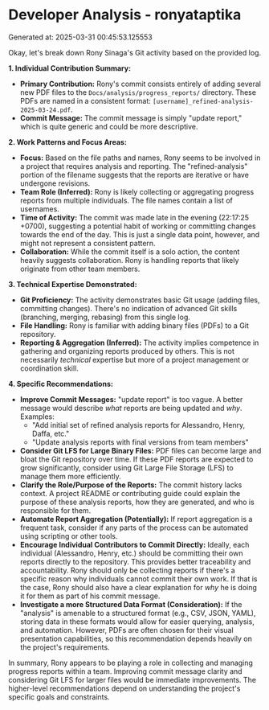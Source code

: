 # Developer Analysis - ronyataptika
Generated at: 2025-03-31 00:45:53.125553

Okay, let's break down Rony Sinaga's Git activity based on the provided log.

**1. Individual Contribution Summary:**

*   **Primary Contribution:** Rony's commit consists entirely of adding several new PDF files to the `Docs/analysis/progress_reports/` directory. These PDFs are named in a consistent format: `[username]_refined-analysis-2025-03-24.pdf`.
*   **Commit Message:** The commit message is simply "update report," which is quite generic and could be more descriptive.

**2. Work Patterns and Focus Areas:**

*   **Focus:** Based on the file paths and names, Rony seems to be involved in a project that requires analysis and reporting.  The "refined-analysis" portion of the filename suggests that the reports are iterative or have undergone revisions.
*   **Team Role (Inferred):** Rony is likely collecting or aggregating progress reports from multiple individuals. The file names contain a list of usernames.
*   **Time of Activity:** The commit was made late in the evening (22:17:25 +0700), suggesting a potential habit of working or committing changes towards the end of the day. This is just a single data point, however, and might not represent a consistent pattern.
*   **Collaboration:** While the commit itself is a solo action, the content heavily suggests collaboration. Rony is handling reports that likely originate from other team members.

**3. Technical Expertise Demonstrated:**

*   **Git Proficiency:** The activity demonstrates basic Git usage (adding files, committing changes).  There's no indication of advanced Git skills (branching, merging, rebasing) from this single log.
*   **File Handling:**  Rony is familiar with adding binary files (PDFs) to a Git repository.
*   **Reporting & Aggregation (Inferred):**  The activity implies competence in gathering and organizing reports produced by others. This is not necessarily *technical* expertise but more of a project management or coordination skill.

**4. Specific Recommendations:**

*   **Improve Commit Messages:**  "update report" is too vague.  A better message would describe *what* reports are being updated and *why*.  Examples:
    *   "Add initial set of refined analysis reports for Alessandro, Henry, Daffa, etc."
    *   "Update analysis reports with final versions from team members"
*   **Consider Git LFS for Large Binary Files:** PDF files can become large and bloat the Git repository over time.  If these PDF reports are expected to grow significantly, consider using Git Large File Storage (LFS) to manage them more efficiently.
*   **Clarify the Role/Purpose of the Reports:**  The commit history lacks context. A project README or contributing guide could explain the purpose of these analysis reports, how they are generated, and who is responsible for them.
*   **Automate Report Aggregation (Potentially):** If report aggregation is a frequent task, consider if any parts of the process can be automated using scripting or other tools.
*   **Encourage Individual Contributors to Commit Directly:**  Ideally, each individual (Alessandro, Henry, etc.) should be committing their own reports directly to the repository. This provides better traceability and accountability. Rony should only be collecting reports if there's a specific reason why individuals cannot commit their own work. If that is the case, Rony should also have a clear explanation for *why* he is doing it for them as part of his commit message.
*   **Investigate a more Structured Data Format (Consideration):** If the "analysis" is amenable to a structured format (e.g., CSV, JSON, YAML), storing data in these formats would allow for easier querying, analysis, and automation.  However, PDFs are often chosen for their visual presentation capabilities, so this recommendation depends heavily on the project's requirements.

In summary, Rony appears to be playing a role in collecting and managing progress reports within a team.  Improving commit message clarity and considering Git LFS for larger files would be immediate improvements. The higher-level recommendations depend on understanding the project's specific goals and constraints.
